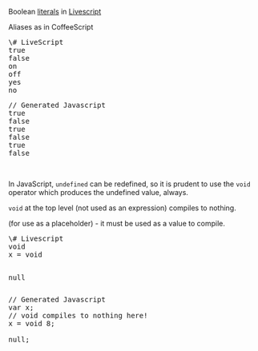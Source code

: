 Boolean [literals](livescript-literals) in [Livescript](livescript)

Aliases as in CoffeeScript

<div class="codeblock">
<pre class="leftcol">
\# LiveScript
true
false
on
off
yes
no
</pre>
<pre class="rightcol">
// Generated Javascript
true
false
true
false
true
false
</pre>
<br style="clear: both">
<div>

In JavaScript, <code>undefined</code> can be redefined, so it is prudent to use the <code>void</code> operator which produces the undefined value, always.

<code>void</code> at the top level (not used as an expression) compiles to nothing.

(for use as a placeholder) - it must be used as a value to compile.

<div class="codeblock">
<pre class="leftcol">
\# Livescript 
void
x = void

null
</pre>
<pre class="rightcol">
// Generated Javascript
var x;
// void compiles to nothing here!
x = void 8;

null;
</pre>
<br style="clear: both">
<div>


